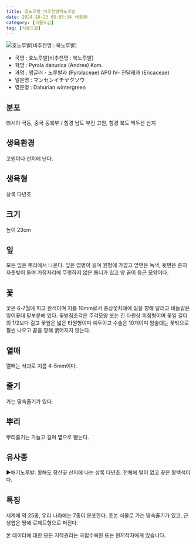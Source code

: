 ```yaml
---
title: 호노루발_비추천명북노루발
date: 2024-10-23 05:05:34 +0800
category: [식물도감]
tag: [식물도감]
---
```




![호노루발[비추천명 : 북노루발]](/fileUpload/plants/basic/Pyrolaceae/Pyrola/7487/7487_1_th2.jpg)
- 국명 : 호노루발[비추천명 : 북노루발]
- 학명 : Pyrola dahurica (Andres) Kom.
- 과명 : 앵글러 - 노루발과 (Pyrolaceae) APG Ⅳ- 진달래과 (Ericaceae)
- 일본명 : マンセンイチヤクソウ
- 영문명 : Dahurian wintergreen


## 분포
러시아 극동, 중국 동북부 / 함경 남도 부전 고원, 함경 북도 백두산 산지
## 생육환경
고원이나 산지에 난다.
## 생육형
상록 다년초
## 크기
높이 23cm
## 잎
모든 잎은 뿌리에서 나온다. 잎은 엽병이 길며 원형에 가깝고 앞면은 녹색, 뒷면은 흔히 자줏빛이 돌며 가장자리에 뚜렷하지 않은 톱니가 있고 양 끝이 둥근 모양이다.
## 꽃
꽃은 6-7월에 피고 흰색이며 지름 10mm로서 총상꽃차례에 밑을 향해 달리고 비늘같은 잎이꽃대 밑부분에 있다. 꽃받침조각은 주걱모양 또는 긴 타원상 피침형이며 꽃잎 길이의 1/2보다 길고 꽃잎은 넓은 타원형이며 예두이고 수술은 10개이며 암술대는 꽃밖으로 훨씬 나오고 끝을 향해 굵어지지 않는다.
## 열매
열매는 삭과로 지름 4-5mm이다.
## 줄기
가는 땅속줄기가 있다.
## 뿌리
뿌리줄기는 가늘고 길며 옆으로 뻗는다. 
## 유사종
▶애기노루발: 황해도 장산곶 산지에 나는 상록 다년초. 전체에 털이 없고 꽃은 황백색이다.
## 특징
세계에 약 25종, 우리 나라에는 7종이 분포한다. 초본 식물로 가는 땅속줄기가 있고, 근생엽은 땅에 로제트형으로 퍼진다.






본 데이터에 대한 모든 저작권리는 국립수목원 또는 원저작자에게 있습니다.
